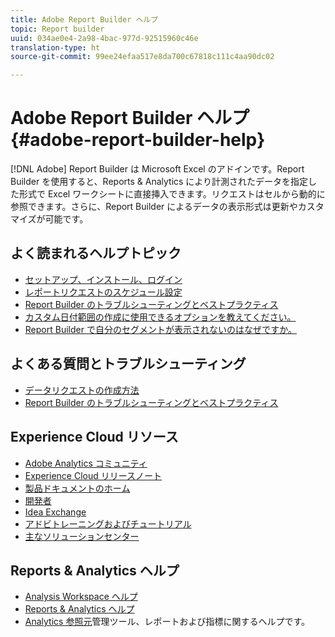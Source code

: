 ```yaml
---
title: Adobe Report Builder ヘルプ
topic: Report builder
uuid: 034ae0e4-2a98-4bac-977d-92515960c46e
translation-type: ht
source-git-commit: 99ee24efaa517e8da700c67818c111c4aa90dc02

---
```



# Adobe Report Builder ヘルプ {#adobe-report-builder-help}

[!DNL Adobe] Report Builder は Microsoft Excel のアドインです。Report Builder を使用すると、Reports &amp; Analytics により計測されたデータを指定した形式で Excel ワークシートに直接挿入できます。リクエストはセルから動的に参照できます。さらに、Report Builder によるデータの表示形式は更新やカスタマイズが可能です。

<!-- >>[!IMPORTANT]
>
>Update your installation of Report Builder to the latest version. This update is a pre-requisite for running the Analytics user ID migration to the Admin Console, beginning in April 2018.
>
>See [Analytics User Migration to the Admin Console](https://marketing.adobe.com/resources/help/en_US/experience-cloud/admin-console/analytics-migration/) for migration information.

>[!IMPORTANT]
>
>Due to the end of support for TLS 1.0, we recommended that Adobe Report Builder (ARB) users download ARB v5.6.21 prior to September 13, 2018. After that date, prior versions of ARB will not be supported. -->

<!-- Tutorial goes here -->

## よく読まれるヘルプトピック

* [セットアップ、インストール、ログイン](setup/login.md)
* [レポートリクエストのスケジュール設定](schedule-report-requests.md)
* [Report Builder のトラブルシューティングとベストプラクティス](troubleshoot.md)
* [カスタム日付範囲の作成に使用できるオプションを教えてください。](data-requests/configuring-report-dates/c-customized-date-expressions/t-customized-date-expressions.md)
* [Report Builder で自分のセグメントが表示されないのはなぜですか。](data-requests/segmentation.md)

## よくある質問とトラブルシューティング

* [データリクエストの作成方法](data-requests/t-create-a-data-request.md)
* [Report Builder のトラブルシューティングとベストプラクティス](troubleshoot.md)

## Experience Cloud リソース

* [Adobe Analytics コミュニティ](https://helpx.adobe.com/jp/marketing-cloud/analytics.html)
* [Experience Cloud リリースノート](https://marketing.adobe.com/resources/help/ja_JP/whatsnew/index.html#Current%20Release%20Notes)
* [製品ドキュメントのホーム](https://marketing.adobe.com/resources/help/ja_JP/home/index.html)
* [開発者](https://marketing.adobe.com/resources/help/ja_JP/home/index.html#Developer)
* [Idea Exchange](https://ideas.omniture.com/t5/Adobe-Idea-Exchange-for-Omniture/idb-p/IdeaExchange3)
* [アドビトレーニングおよびチュートリアル](https://helpx.adobe.com/jp/learning.html?promoid=KAUDK)
* [主なソリューションセンター](https://www.omniture.com/en/products/online_business_optimization)

## Reports &amp; Analytics ヘルプ

* [Analysis Workspace ヘルプ](https://marketing.adobe.com/resources/help/ja_JP/analytics/analysis-workspace/)
* [Reports &amp; Analytics ヘルプ](https://marketing.adobe.com/resources/help/ja_JP/sc/user/index.html)
* [Analytics 参照元](https://marketing.adobe.com/resources/help/ja_JP/reference/index.html)管理ツール、レポートおよび指標に関するヘルプです。
